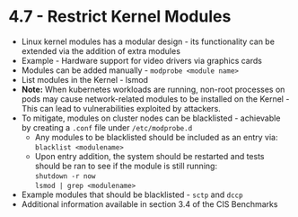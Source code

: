 # 4.7 - Restrict Kernel Modules

- Linux kernel modules has a modular design - its functionality can be extended via the addition of extra modules
- Example - Hardware support for video drivers via graphics cards
- Modules can be added manually - `modprobe <module name>`
- List modules in the Kernel - lsmod
- **Note:** When kubernetes workloads are running, non-root processes on pods may cause network-related modules to be installed on the Kernel - This can lead to vulnerabilities exploited by attackers.
- To mitigate, modules on cluster nodes can be blacklisted - achievable by creating a `.conf` file under `/etc/modprobe.d`
  - Any modules to be blacklisted should be included as an entry via: `blacklist <modulename>`
  - Upon entry addition, the system should be restarted and tests should be ran to see if the module is still running: <br>`shutdown -r now` <br> `lsmod | grep <modulename>`
- Example modules that should be blacklisted - `sctp` and `dccp`
- Additional information available in section 3.4 of the CIS Benchmarks
